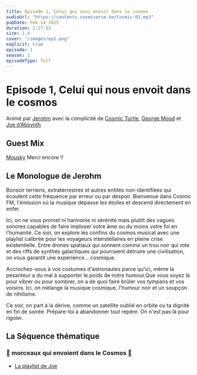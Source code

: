 ```yaml
---
title: Episode 1, Celui qui nous envoit dans le cosmos
audioUrl: "https://contents.cosmiverse.be/Cosmic-01.mp3"
pubDate: Feb 14 2025
duration: 2:27:53
size: 1.4
cover: "/images/ep1.png"
explicit: true
episode: 1
season: 1
episodeType: full
---
```


# Episode 1, Celui qui nous envoit dans le cosmos

Animé par [Jerohm](https://jerohm.com/) avec la complicité de [Cosmic Turtle](https://i.seadn.io/gcs/files/a552993aecdcdb0aedd93116bc207e59.png?auto=format&w=1400&fr=1), [George Mood](https://soundcloud.com/george_mood) et [Joe d‘Absynth](https://soundcloud.com/gregory-berger-1)

## Guest Mix

[Mousky](https://soundcloud.com/mouskyyyyyy) Merci encore !!



## Le Monologue de Jerohm

Bonsoir terriens, extraterrestres et autres entités non-identifiées qui écoutent cette fréquence par erreur ou par déspoir. 
Bienvenue dans Cosmic FM, l'émission où la musique dépasse les étoiles et descend directement en enfer. 

Ici, on ne vous promet ni harmonie ni sérénité mais plutôt des vagues sonores capables de faire imploser votre âme ou du moins votre foi en l'humanité. 
Ce soir, on explore les confins du cosmos musical avec une playlist calibrée pour les voyageurs interstellaires en pleine crise existentielle. 
Entre drones spatiaux qui sonnent comme un trou noir qui rote et des riffs de synthés galactiques qui pourraient détruire une civilisation, on vous garantit une expérience... cosmique.

Accrochez-vous à vos costumes d'astronautes parce qu'ici, même la pesanteur a du mal à supporter le poids de notre humour.Que vous soyez là pour vibrer ou pour sombrer, on a de quoi faire brûler vos tympans et vos voisins. Ici, on mélange la musique cosmique, l'humour noir et un soupçon de nihilisme. 

Ce soir, on part à la dérive, comme un satellite oublié en orbite ou ta dignité en fin de soirée. 
Prépare-toi à abandonner tout repère. On n'est pas là pour rigoler.

## La Séquence thématique 
### 🚀 morceaux qui envoient dans le Cosmos 🚀

- [La playlist de Joe](https://www.youtube.com/embed/videoseries?si=Y0FuzF-QLNu58zzQ&amp;list=PLOfsi1cmiKDc6QJI_92ONT9FifgHTTTFc)





